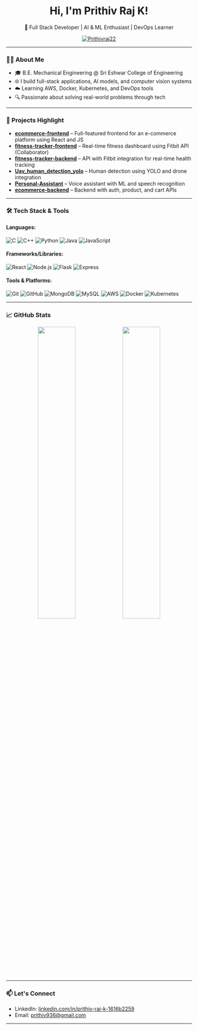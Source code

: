 
<h1 align="center">Hi, I'm Prithiv Raj K!</h1>
<p align="center">🚀 Full Stack Developer | AI & ML Enthusiast | DevOps Learner</p>

<p align="center">
  <a href="https://github.com/Prithivraj22"><img src="https://komarev.com/ghpvc/?username=Prithivraj22&label=Profile%20views&color=0e75b6&style=flat" alt="Prithivraj22" /></a>
</p>

---

### 🧑‍💻 About Me
- 🎓 B.E. Mechanical Engineering @ Sri Eshwar College of Engineering  
- 🌐 I build full-stack applications, AI models, and computer vision systems  
- ☁️ Learning AWS, Docker, Kubernetes, and DevOps tools  
- 🔍 Passionate about solving real-world problems through tech  

---

### 💼 Projects Highlight
- **[ecommerce-frontend](https://github.com/Prithivraj22/ecommerce-frontend)** – Full-featured frontend for an e-commerce platform using React and JS  
- **[fitness-tracker-frontend](https://github.com/Adhi2312/fitness-tracker-frontend)** – Real-time fitness dashboard using Fitbit API (Collaborator)  
- **[fitness-tracker-backend](https://github.com/Prithivraj22/fitness-tracker-backend)** – API with Fitbit integration for real-time health tracking  
- **[Uav_human_detection_yolo](https://github.com/Prithivraj22/Uav_human_detection_yolo)** – Human detection using YOLO and drone integration  
- **[Personal-Assistant](https://github.com/Prithivraj22/Personal-Assistant)** – Voice assistant with ML and speech recognition  
- **[ecommerce-backend](https://github.com/Prithivraj22/ecommerce-backend)** – Backend with auth, product, and cart APIs

---

### 🛠️ Tech Stack & Tools

#### Languages:
![C](https://img.shields.io/badge/C-00599C?style=flat-square&logo=c&logoColor=white)
![C++](https://img.shields.io/badge/C++-00599C?style=flat-square&logo=c%2B%2B&logoColor=white)
![Python](https://img.shields.io/badge/Python-3776AB?style=flat-square&logo=python&logoColor=white)
![Java](https://img.shields.io/badge/Java-007396?style=flat-square&logo=java&logoColor=white)
![JavaScript](https://img.shields.io/badge/JavaScript-F7DF1E?style=flat-square&logo=javascript&logoColor=black)

#### Frameworks/Libraries:
![React](https://img.shields.io/badge/React-20232A?style=flat-square&logo=react&logoColor=61DAFB)
![Node.js](https://img.shields.io/badge/Node.js-339933?style=flat-square&logo=nodedotjs&logoColor=white)
![Flask](https://img.shields.io/badge/Flask-000000?style=flat-square&logo=flask&logoColor=white)
![Express](https://img.shields.io/badge/Express.js-404D59?style=flat-square)

#### Tools & Platforms:
![Git](https://img.shields.io/badge/Git-F05032?style=flat-square&logo=git&logoColor=white)
![GitHub](https://img.shields.io/badge/GitHub-181717?style=flat-square&logo=github&logoColor=white)
![MongoDB](https://img.shields.io/badge/MongoDB-4EA94B?style=flat-square&logo=mongodb&logoColor=white)
![MySQL](https://img.shields.io/badge/MySQL-4479A1?style=flat-square&logo=mysql&logoColor=white)
![AWS](https://img.shields.io/badge/AWS-232F3E?style=flat-square&logo=amazon-aws)
![Docker](https://img.shields.io/badge/Docker-2496ED?style=flat-square&logo=docker&logoColor=white)
![Kubernetes](https://img.shields.io/badge/Kubernetes-326CE5?style=flat-square&logo=kubernetes&logoColor=white)

---

### 📈 GitHub Stats
<p align="center">
  <img src="https://github-readme-stats.vercel.app/api?username=Prithivraj22&show_icons=true&theme=radical" width="45%" />
  <img src="https://github-readme-streak-stats.herokuapp.com/?user=Prithivraj22&theme=radical" width="45%" />
</p>

---

### 📫 Let's Connect
- LinkedIn: [linkedin.com/in/prithiv-raj-k-1616b2259](https://www.linkedin.com/in/prithiv-raj-k-1616b2259)
- Email: prithiv936@gmail.com

---

